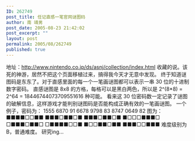 ```yaml
---
ID: 262749
post_title: 任记直感一笔官网谜图码
author: 南 靖男
post_date: 2005-08-23 21:42:02
post_excerpt: ""
layout: post
permalink: 2005/08/262749
published: true
---
```

地址：<a href="http://www.nintendo.co.jp/ds/asnj/collection/index.html">http://www.nintendo.co.jp/ds/asnj/collection/index.html</a>
收藏的说。该死的神游，居然不把这个页面移植过来，搞得我今天才无意中发现。
终于知道谜图码是东东了。对于直感里面的每一个一笔画谜图都可以表示一串 30 位的十进制数字密码。
直感谜图是 8x8 的方格，每格可以是黑白两色，所以是 2^(8*8) = 2^64 = 18446744073709551616 种可能。
看来这 30 位密码数一定记录了谜图的破解信息，这样游戏才能判别谜图码是否能构成正确有效的一笔画谜图。
一个例子，密码为：
1555 6870 91
6678 9798 83
8747 0649 82
图为：
■■■■□□■■
■■■□■■□■
■■■□■■□■
■□□□■■■□
□■■■□■■□
□■■■■□□■
■□□■■□■■
■■■□□■■■
难度级别为 B，普通难度。
研究ing...